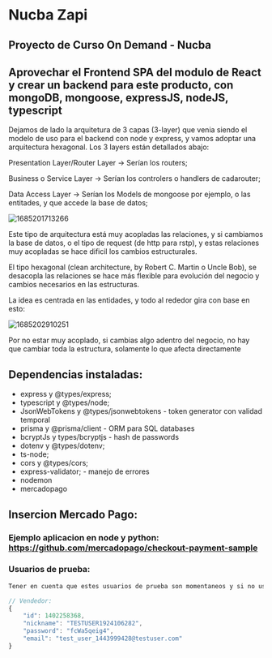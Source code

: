 # Nucba Zapi

## Proyecto de Curso On Demand - Nucba

## Aprovechar el Frontend SPA del modulo de React y crear un backend para este producto, con mongoDB, mongoose, expressJS, nodeJS, typescript

Dejamos de lado la arquitetura de 3 capas (3-layer) que venia siendo el modelo de uso para el backend con node y express, y vamos adoptar una arquitectura hexagonal. Los 3 layers están detallados abajo:

Presentation Layer/Router Layer -> Serían los routers;

Business o Service Layer -> Serían los controlers o handlers de cadarouter;

Data Access Layer -> Serían los Models de mongoose por ejemplo, o las entitades, y que accede la base de datos;

![1685201713266](https://ctrly.blog/wp-content/uploads/2022/01/nodejs-layered-architecture-diagram.png)

Este tipo de arquitectura está muy acopladas las relaciones, y si cambiamos la base de datos, o el tipo de request (de http para rstp), y estas relaciones muy acopladas se hace dificil los cambios estructurales.

El tipo hexagonal (clean architecture, by Robert C. Martin o Uncle Bob), se desacopla las relaciones se hace más flexible para evolución del negocio y cambios necesarios en las estructuras.

La idea es centrada en las entidades, y todo al rededor gira con base en esto:

![1685202910251](https://res.cloudinary.com/practicaldev/image/fetch/s--8CyULLwt--/c_limit%2Cf_auto%2Cfl_progressive%2Cq_auto%2Cw_880/https://dev-to-uploads.s3.amazonaws.com/uploads/articles/cyfsq68u1mhy76ir9oq3.png)

Por no estar muy acoplado, si cambias algo adentro del negocio, no hay que cambiar toda la estructura, solamente lo que afecta directamente

## Dependencias instaladas:

- express y @types/express;
- typescript y @types/node;
- JsonWebTokens y @types/jsonwebtokens - token generator con validad temporal
- prisma y @prisma/client - ORM para SQL databases
- bcryptJs y types/bcryptjs - hash de passwords
- dotenv y @types/dotenv;
- ts-node;
- cors y @types/cors;
- express-validator; - manejo de errores
- nodemon
- mercadopago

## Insercion Mercado Pago:

### Ejemplo aplicacion en node y python: https://github.com/mercadopago/checkout-payment-sample

### Usuarios de prueba:

```javascript
Tener en cuenta que estes usuarios de prueba son momentaneos y si no usados por 60 dias corridos, seran eliminados.

// Vendedor:
{
    "id": 1402258368,
    "nickname": "TESTUSER1924106282",
    "password": "fcWa5qeig4",
    "email": "test_user_1443999428@testuser.com"
}
```
